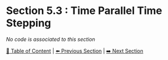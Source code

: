 # Section 5.3 : Time Parallel Time Stepping

_No code is associated to this section_

[:book: Table of Content](../README.md) | [:arrow_left: Previous Section](../sec5.2/README.md) | [:arrow_right: Next Section](../sec5.4/README.md)